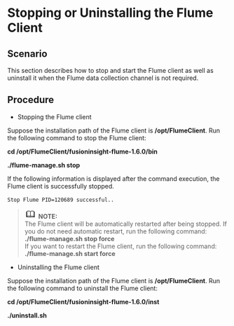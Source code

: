# Stopping or Uninstalling the Flume Client<a name="EN-US_TOPIC_0125375792"></a>

## Scenario<a name="s5425b99e39c347a98e219ba9fa37a50c"></a>

This section describes how to stop and start the Flume client as well as uninstall it when the Flume data collection channel is not required. 

## Procedure<a name="sa53a0b1d5cc242538abedac2c7be7075"></a>

-   Stopping the Flume client

Suppose the installation path of the Flume client is  **/opt/FlumeClient**. Run the following command to stop the Flume client: 

**cd /opt/FlumeClient/fusioninsight-flume-1.6.0/bin**

**./flume-manage.sh stop**

If the following information is displayed after the command execution, the Flume client is successfully stopped.

```
Stop Flume PID=120689 successful..
```

>![](public_sys-resources/icon-note.gif) **NOTE:**   
>The Flume client will be automatically restarted after being stopped. If you do not need automatic restart, run the following command:   
>**./flume-manage.sh stop force**  
>If you want to restart the Flume client, run the following command:   
>**./flume-manage.sh start force**  

-   Uninstalling the Flume client

Suppose the installation path of the Flume client is  **/opt/FlumeClient**. Run the following command to uninstall the Flume client: 

**cd /opt/FlumeClient/fusioninsight-flume-1.6.0/inst**

**./uninstall.sh**


